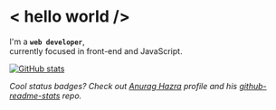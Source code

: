 # < hello world />
I'm a **<code>web developer</code>**,  
currently focused in front-end and JavaScript.

[![GitHub stats](https://github-readme-stats.vercel.app/api?username=anotherleo&count_private=true&include_all_commits=true&theme=vue-dark&show_icons=true)](https://github.com/anuraghazra/github-readme-stats)
  
<!-- [![Top Langs](https://github-readme-stats.vercel.app/api/top-langs/?username=anotherleo&layout=compact&langs_count=10&theme=vue-dark)](https://github.com/anuraghazra/github-readme-stats) -->

_Cool status badges? Check out [Anurag Hazra](https://github.com/anuraghazra) profile and his [github-readme-stats](https://github.com/anuraghazra/github-readme-stats) repo._

